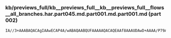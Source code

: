 ### kb/previews_full/kb__previews_full__kb__previews_full__flows__all_branches.har.part045.md.part001.md.part001.md (part 002)

```md
IA//3+AAABAQACAgIAAwECAP4A/wABAQAABQUFAAAAAQACAQEAAf8AAAUDAwD+AAAA/P79AP4A/wABAQIA/wD/AAD//wADAQIA/wAAAA
```

```
